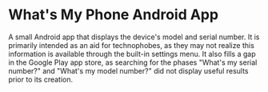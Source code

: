 # What's My Phone Android App

A small Android app that displays the device's model and serial number. It is primarily intended as an aid for
technophobes, as they may not realize this information is available through the built-in settings menu. It also fills a
gap in the Google Play app store, as searching for the phases "What's my serial number?" and "What's my model number?"
did not display useful results prior to its creation.
